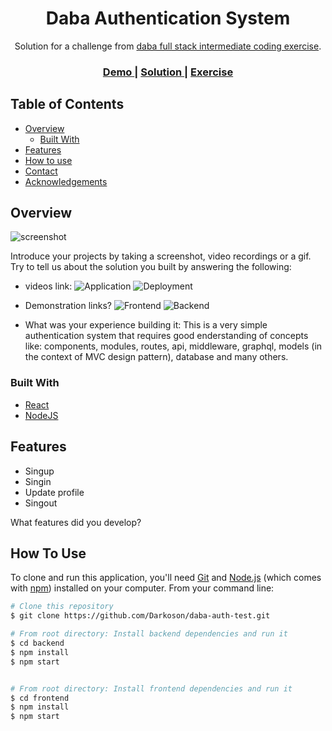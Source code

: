 
<!-- Please update value in the {}  -->

<h1 align="center">Daba Authentication System</h1>

<div align="center">
   Solution for a challenge from  <a href="https://investondaba.notion.site/Fullstack-Intermediate-Test-2-c911eab2a18446d4a87eb5ca938f13ad" target="_blank">daba full stack intermediate coding exercise</a>.
</div>

<div align="center">
  <h3>
    <a href="https://{your-demo-link.your-domain}">
      Demo
    </a>
    <span> | </span>
    <a href="https://{your-url-to-the-solution}">
      Solution
    </a>
    <span> | </span>
    <a href="https://investondaba.notion.site/Fullstack-Intermediate-Test-2-c911eab2a18446d4a87eb5ca938f13ad">
      Exercise
    </a>
  </h3>
</div>

<!-- TABLE OF CONTENTS -->

## Table of Contents

- [Overview](#overview)
  - [Built With](#built-with)
- [Features](#features)
- [How to use](#how-to-use)
- [Contact](#contact)
- [Acknowledgements](#acknowledgements)

<!-- OVERVIEW -->

## Overview

![screenshot](https://drive.google.com/file/d/1lXlaORxGHPvSW-_uVGRXogZsGBToFLPL/view?usp=sharing)

Introduce your projects by taking a screenshot, video recordings or a gif. Try to tell us about the solution you built by answering the following:

- videos link:
![Application](https)
![Deployment](https)

- Demonstration links?
![Frontend](https)
![Backend](https)

- What was your experience building it:
This is a very simple authentication system that requires good enderstanding of concepts like: components, modules, routes, api, middleware, graphql, models (in the context of MVC design pattern), database and many others.

### Built With

<!-- This section should list any major frameworks that you built your project using. Here are a few examples.-->

- [React](https://reactjs.org/)
- [NodeJS](https://nodejs.org/en/)

## Features

- Singup
- Singin
- Update profile
- Singout

What features did you develop?

## How To Use

<!-- Example: -->

To clone and run this application, you'll need [Git](https://git-scm.com) and [Node.js](https://nodejs.org/en/download/) (which comes with [npm](http://npmjs.com)) installed on your computer. From your command line:

```bash
# Clone this repository
$ git clone https://github.com/Darkoson/daba-auth-test.git

# From root directory: Install backend dependencies and run it 
$ cd backend
$ npm install
$ npm start


# From root directory: Install frontend dependencies and run it
$ cd frontend
$ npm install
$ npm start


```